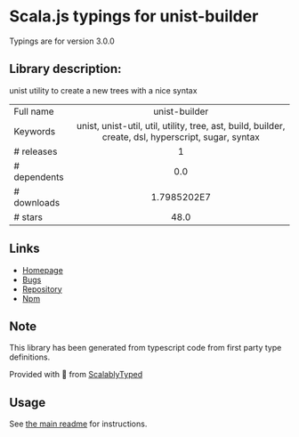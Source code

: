 
# Scala.js typings for unist-builder

Typings are for version 3.0.0

## Library description:
unist utility to create a new trees with a nice syntax

|                    |                 |
| ------------------ | :-------------: |
| Full name          | unist-builder |
| Keywords           | unist, unist-util, util, utility, tree, ast, build, builder, create, dsl, hyperscript, sugar, syntax |
| # releases         | 1 |
| # dependents       | 0.0 |
| # downloads        | 1.7985202E7 |
| # stars            | 48.0 |

## Links
- [Homepage](https://github.com/syntax-tree/unist-builder#readme)
- [Bugs](https://github.com/syntax-tree/unist-builder/issues)
- [Repository](https://github.com/syntax-tree/unist-builder)
- [Npm](https://www.npmjs.com/package/unist-builder)
    


## Note
This library has been generated from typescript code from first party type definitions.

Provided with :purple_heart: from [ScalablyTyped](https://github.com/oyvindberg/ScalablyTyped)

## Usage
See [the main readme](../../readme.md) for instructions.


